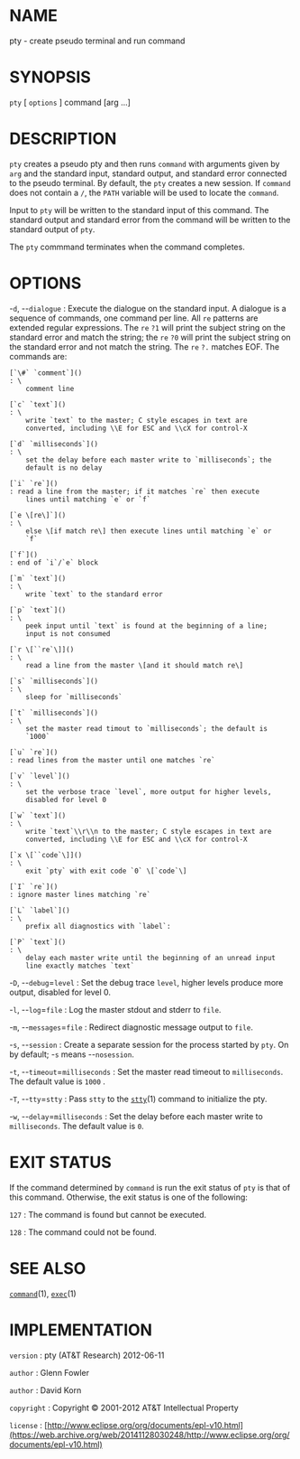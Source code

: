 # NAME

pty - create pseudo terminal and run command

# SYNOPSIS

`pty` \[ `options` \] command \[arg ...\]

# DESCRIPTION

`pty` creates a pseudo pty and then runs `command` with arguments
given by `arg` and the standard input, standard output, and standard
error connected to the pseudo terminal. By default, the `pty` creates
a new session.
If `command` does not contain a `/`, the `PATH` variable will be
used to locate the `command`.

Input to `pty` will be written to the standard input of this command.
The standard output and standard error from the command will be written
to the standard output of `pty`.

The `pty` commmand terminates when the command completes.

# OPTIONS

-`d`, --`dialogue`
:   Execute the dialogue on the standard input. A dialogue is a sequence
    of commands, one command per line. All `re` patterns are extended
    regular expressions. The `re` `?1` will print the subject string
    on the standard error and match the string; the `re` `?0` will
    print the subject string on the standard error and not match
    the string. The `re` `?.` matches EOF. The commands are:

    [`\#` `comment`]()
    : \
        comment line

    [`c` `text`]()
    : \
        write `text` to the master; C style escapes in text are
        converted, including \\E for ESC and \\cX for control-X

    [`d` `milliseconds`]()
    : \
        set the delay before each master write to `milliseconds`; the
        default is no delay

    [`i` `re`]()
    : read a line from the master; if it matches `re` then execute
        lines until matching `e` or `f`

    [`e \[re\]`]()
    : \
        else \[if match re\] then execute lines until matching `e` or
        `f`

    [`f`]()
    : end of `i`/`e` block

    [`m` `text`]()
    : \
        write `text` to the standard error

    [`p` `text`]()
    : \
        peek input until `text` is found at the beginning of a line;
        input is not consumed

    [`r \[``re`\]]()
    : \
        read a line from the master \[and it should match re\]

    [`s` `milliseconds`]()
    : \
        sleep for `milliseconds`

    [`t` `milliseconds`]()
    : \
        set the master read timout to `milliseconds`; the default is
        `1000`

    [`u` `re`]()
    : read lines from the master until one matches `re`

    [`v` `level`]()
    : \
        set the verbose trace `level`, more output for higher levels,
        disabled for level 0

    [`w` `text`]()
    : \
        write `text`\\r\\n to the master; C style escapes in text are
        converted, including \\E for ESC and \\cX for control-X

    [`x \[``code`\]]()
    : \
        exit `pty` with exit code `0` \[`code`\]

    [`I` `re`]()
    : ignore master lines matching `re`

    [`L` `label`]()
    : \
        prefix all diagnostics with `label`:

    [`P` `text`]()
    : \
        delay each master write until the beginning of an unread input
        line exactly matches `text`

-`D`, --`debug`=`level`
:   Set the debug trace `level`, higher levels produce more output,
    disabled for level 0.

-`l`, --`log`=`file`
:   Log the master stdout and stderr to `file`.

-`m`, --`messages`=`file`
:   Redirect diagnostic message output to `file`.

-`s`, --`session`
:   Create a separate session for the process started by `pty`. On by
    default; -`s` means --`nosession`.

-`t`, --`timeout`=`milliseconds`
:   Set the master read timeout to `milliseconds`. The default value is
    `1000` .

-`T`, --`tty`=`stty`
:   Pass `stty` to the
    [`stty`](/web/20141128030248/http://www2.research.att.com/~astopen/man/man1/stty.html)(1)
    command to initialize the pty.

-`w`, --`delay`=`milliseconds`
:   Set the delay before each master write to `milliseconds`. The
    default value is `0`.

# EXIT STATUS

If the command determined by `command` is run the exit status of
`pty` is that of this command. Otherwise, the exit status is one of
the following:

`127`
: The command is found but cannot be executed.

`128`
: The command could not be found.

# SEE ALSO

[`command`](/web/20141128030248/http://www2.research.att.com/~astopen/man/man1/command.html)(1),
[`exec`](/web/20141128030248/http://www2.research.att.com/~astopen/man/man1/exec.html)(1)

# IMPLEMENTATION

`version`
:   pty (AT&T Research) 2012-06-11

`author`
:   Glenn Fowler

`author`
:   David Korn

`copyright`
:   Copyright © 2001-2012 AT&T Intellectual Property

`license`
:   [http://www.eclipse.org/org/documents/epl-v10.html](https://web.archive.org/web/20141128030248/http://www.eclipse.org/org/documents/epl-v10.html)


